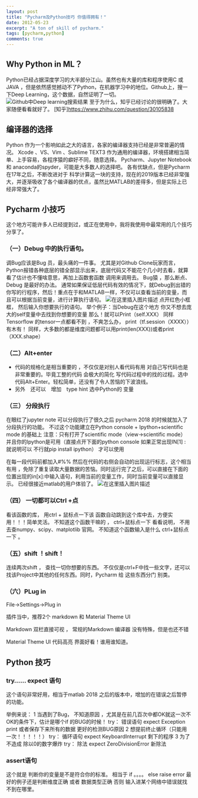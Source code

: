 ```yaml
---
layout: post
title: "Pycharm及Python技巧 你值得拥有！"
date: 2012-05-23
excerpt: "A ton of skill of pycharm."
tags: [pycharm,python]
comments: true
---
```





## Why Python in ML？

Python已经占据深度学习的大半部分江山。虽然也有大量的库和程序使用C 或 JAVA ，但是依然感觉撼动不了Python，在机器学习中的地位。Github上，搜一下Deep Learning，这个数据，自然证明了一切。
![Github中Deep learning搜索结果](https://img-blog.csdnimg.cn/20190705185250875.png?x-oss-process=image/watermark,type_ZmFuZ3poZW5naGVpdGk,shadow_10,text_aHR0cHM6Ly9ibG9nLmNzZG4ubmV0L2t5c2d1cWZ4ZnI=,size_16,color_FFFFFF,t_70)
至于为什么，知乎已经讨论的很明确了。大家随便看看就好了。
[知乎]https://www.zhihu.com/question/30105838

## 编译器的选择
Python 作为一个影响如此之大的语言，各家的编译器支持已经是非常普遍的情况。
Xcode 、VS、Vim 、Sublime TEXT3 作为通用的编译器，环境搭建相当简单、上手容易，各程序猿的癖好不同，随意选择。
Pycharm、Jupyter Notebook 和 anaconda的spyder，可能是大多数人的选择吧。
各有优缺点，但是Pycharm在17年之后，不断改进对于 科学计算这一块的支持，现在的2019版本已经非常强大，并逐渐吸收了各个编译器的优点，虽然比MATLAB的差得多，但是实际上已经非常强大了。
## Pycharm 小技巧
这个地方可能许多人已经提到过，或正在使用中，我将我使用中最常用的几个技巧分享了。
### （一）Debug 中的执行语句。
调Bug应该是Bug 员，最头痛的一件事。 尤其是对Github Clone玩家而言，Python报错各种底层的错全部显示出来，底层代码又不能花个几小时去看，就算看了估计也不懂啥意思，再加上函数套函数 调用来调用去。
Bug猿 ，那么断点、Debug 是最好的办法。 通常如果保证低层代码有效的情况下，就Debug到出错的你写的行程序，然后！重点在于和MATLAB一样，不仅可以查看当前的变量，而且可以根据当前变量，进行计算执行语句。
![在这里插入图片描述](https://img-blog.csdnimg.cn/20190705191459479.png?x-oss-process=image/watermark,type_ZmFuZ3poZW5naGVpdGk,shadow_10,text_aHR0cHM6Ly9ibG9nLmNzZG4ubmV0L2t5c2d1cWZ4ZnI=,size_16,color_FFFFFF,t_70)
点开红色小框框， 然后输入你想要执行的语句。
举个例子：当Debug在这个地方 你又不想去庞大的self变量中去找到你想要的变量 那么！就可以Print（self.XXX）
同样 Tensorflow 的tensor一点都看不到 ，不爽怎么办， print（tf.session（XXXX））有木有！
同样，大多数的都是维度问题都可以用print(len(XXX))或者print（XXX.shape）
### （二）Alt+enter
+ 代码的规格化是相当重要的 ，不仅仅是对别人看代码有用 对自己写代码也是非常重要的。毕竟工整的代码 会极大的简化 写代码过程中的找的过程。选中代码Alt+Enter。轻松简单，还没有了令人苦恼的下波浪线。
+ 另外　还可以　增加　type hint  选中Python的 变量  



### （三） 分段执行
在眼红了jupyter note 可以分段执行了很久之后  pycharm 2018 的时候就加入了分段执行的功能。
不过这个功能建立在Python console + Ipython+scientific mode 的基础上
注意：只有打开了scientific mode（view->scientific mode）  并且你的Ipython是可用（直接点开下面的python console 如果正常出现IN[1] :  就说明可以 不行就pip install ipython）
 才可以使用

在每一段代码前都加入#%% 
然后在代码的右侧会自动的出现运行标志，这个相当有用 ，免除了重复读取大量数据的苦恼。同时运行完了之后，可以直接在下面的位置出现的in[x]:中输入语句，利用当前的变量工作，同时当前变量可以直接显示。 已经很接近matlab的用户体验了。
![在这里插入图片描述](https://img-blog.csdnimg.cn/20190706101829713.png?x-oss-process=image/watermark,type_ZmFuZ3poZW5naGVpdGk,shadow_10,text_aHR0cHM6Ly9ibG9nLmNzZG4ubmV0L2t5c2d1cWZ4ZnI=,size_16,color_FFFFFF,t_70)
### （四） 一切都可以Ctrl +点
看该函数的库， 用ctrl + 鼠标点一下该 函数自动跳到这个库中去，方便实用！！！简单灵活。
不知道这个函数干嘛的 ， ctrl+鼠标点一下 看看说明， 不用去查numpy、scipy、matplotlib 官网。
不知道这个函数输入是什么 ctrl+鼠标点一下 。

### （五）shift ！shift！

连续两次shift ， 查找一切你想要的东西。 不仅仅是ctrl+F中找一些文字，还可以找该Project中其他的任何东西。同时，Pycharm 给 这些东西分门 别类。

### （六）PLug in

File->Settings->Plug in

插件当中，推荐2个 markdown 和  Material Theme UI

Markdown 双栏直接可视 ， 常规的Markdown 编译器 没有特殊，但是也还不错

Material Theme UI 代码高亮 界面好看！谁用谁知道。



## Python 技巧

### try…… expect 语句
这个语句非常好用，相当于matlab 2018 之后的版本中，增加的在错误之后暂停的功能。

举例来说： 
1 当遇到了Bug， 不知道原因 ，尤其是在前几百次中都OK就这一次不OK的条件下，估计是哪个if 的BUG的时候！
try：
	错误语句
expect Exception
	print 或者保存下来所有的数据 更好的检测BUG原因
2 想提前终止循环（只能用一次！！！！！）
	try：
		循环语句
	expect KeyboardInterrupt
		剩下的程序
3 为了不造成 除以0的数字爆炸
	try：
		除法
	expect ZeroDivisionError
		新除法
### assert语句
这个就是 判断你的变量是不是符合你的标准。 相当于 
if 。。。。
else 
	raise error
最好的例子还是判断维度正确 或者 数据类型正确 否则 输入进某个网络中错误就找不到在哪里。
